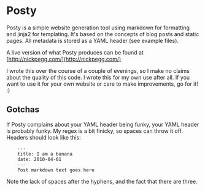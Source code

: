 # Posty

Posty is a simple website generation tool using markdown for formatting and 
jinja2 for templating. It's based on the concepts of blog posts and static
pages. All metadata is stored as a YAML header (see example files).

A live version of what Posty produces can be found at 
[http://nickpegg.com/](http://nickpegg.com/)

I wrote this over the course of a couple of evenings, so I make no claims 
about the quality of this code. I wrote this for my own use after all. If you
want to use it for your own website or care to make improvements, go for it! :)


## Gotchas

If Posty complains about your YAML header being funky, your YAML header is 
probably funky. My regex is a bit finicky, so spaces can throw it off. Headers
should look like this:

		---
		title: I am a banana
		date: 2010-04-01
		---
		Post markdown text goes here

Note the lack of spaces after the hyphens, and the fact that there are three.
